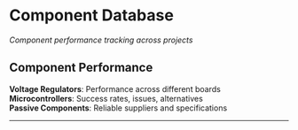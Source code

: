 # Component Database

*Component performance tracking across projects*

## Component Performance
**Voltage Regulators**: Performance across different boards  
**Microcontrollers**: Success rates, issues, alternatives  
**Passive Components**: Reliable suppliers and specifications  

---

